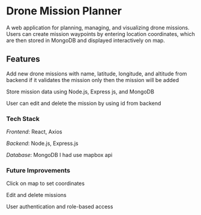 # Drone Mission Planner
A  web application for planning, managing, and visualizing drone missions.
Users can create mission waypoints by entering location coordinates, which are then stored in MongoDB and displayed interactively on map.

## Features
Add new drone missions with name, latitude, longitude, and altitude from backend if it validates the mission only then the mission will be added 

Store mission data using Node.js, Express js, and MongoDB

User can edit and delete the mission by using id from backend


### Tech Stack
*Frontend*: React, Axios 

*Backend*: Node.js, Express.js 

*Database*: MongoDB
 I had use mapbox api

### Future Improvements
Click on map to set coordinates

Edit and delete missions

User authentication and role-based access

